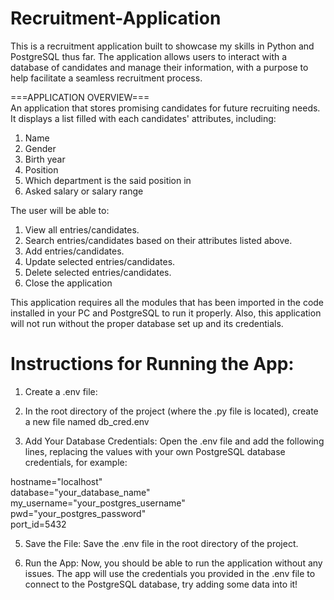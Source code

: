 # Recruitment-Application
This is a recruitment application built to showcase my skills in Python and PostgreSQL thus far. 
The application allows users to interact with a database of candidates and manage their information, with a purpose to help facilitate a seamless recruitment process.


===APPLICATION OVERVIEW===  
An application that stores promising candidates for future recruiting needs.
It displays a list filled with each candidates' attributes, including:
1. Name
2. Gender 
3. Birth year
4. Position
5. Which department is the said position in
6. Asked salary or salary range

The user will be able to:
1. View all entries/candidates.
2. Search entries/candidates based on their attributes listed above.
3. Add entries/candidates.
4. Update selected entries/candidates.
5. Delete selected entries/candidates.
6. Close the application

This application requires all the modules that has been imported in the code  installed in your PC and PostgreSQL to run it properly.
Also, this application will not run without the proper database set up and its credentials.

# Instructions for Running the App:
1. Create a .env file:

2. In the root directory of the project (where the .py file is located), create a new file named db_cred.env

3. Add Your Database Credentials:
Open the .env file and add the following lines, replacing the values with your own PostgreSQL database credentials, for example:  

hostname="localhost"  
database="your_database_name"  
my_username="your_postgres_username"  
pwd="your_postgres_password"  
port_id=5432  

5. Save the File:
Save the .env file in the root directory of the project.

6. Run the App:
Now, you should be able to run the application without any issues. The app will use the credentials you provided in the .env file to connect to the PostgreSQL database, try adding some data into it!
